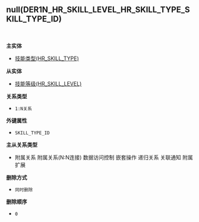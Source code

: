 ## null(DER1N_HR_SKILL_LEVEL_HR_SKILL_TYPE_SKILL_TYPE_ID) <!-- {docsify-ignore-all} -->



<br>
<p class="panel-title"><b>主实体</b></p>

* [技能类型(HR_SKILL_TYPE)](module/hr/hr_skill_type)

<p class="panel-title"><b>从实体</b></p>

* [技能等级(HR_SKILL_LEVEL)](module/hr/hr_skill_level)

<p class="panel-title"><b>关系类型</b></p>

* `1:N关系`

<p class="panel-title"><b>外键属性</b></p>

* `SKILL_TYPE_ID`

<p class="panel-title"><b>主从关系类型</b></p>

* <i class="fa fa-square"/></i> 附属关系 <i class="fa fa-square"/></i> 附属关系(N:N连接) <i class="fa fa-square"/></i> 数据访问控制 <i class="fa fa-check-square"/></i> 嵌套操作 <i class="fa fa-square"/></i> 递归关系 <i class="fa fa-square"/></i> 关联通知 <i class="fa fa-square"/></i> 附属扩展

<p class="panel-title"><b>删除方式</b></p>

* `同时删除`

<p class="panel-title"><b>删除顺序</b></p>

* `0`
